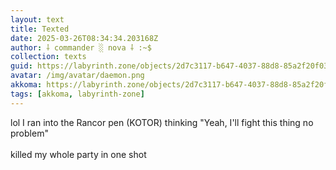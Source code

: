 ```yaml
---
layout: text
title: Texted
date: 2025-03-26T08:34:34.203168Z
author: ⸸ commander ░ nova ⸸ :~$
collection: texts
guid: https://labyrinth.zone/objects/2d7c3117-b647-4037-88d8-85a2f20f033a
avatar: /img/avatar/daemon.png
akkoma: https://labyrinth.zone/objects/2d7c3117-b647-4037-88d8-85a2f20f033a
tags: [akkoma, labyrinth-zone]
---
```


<p>lol I ran into the Rancor pen (KOTOR) thinking "Yeah, I'll fight this thing no problem"<br><br>killed my whole party in one shot</p>